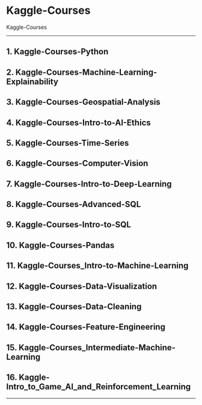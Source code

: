 # Kaggle-Courses
Kaggle-Courses


-----

## 1. Kaggle-Courses-Python

## 2. Kaggle-Courses-Machine-Learning-Explainability

## 3. Kaggle-Courses-Geospatial-Analysis

## 4. Kaggle-Courses-Intro-to-AI-Ethics

## 5. Kaggle-Courses-Time-Series

## 6. Kaggle-Courses-Computer-Vision

## 7. Kaggle-Courses-Intro-to-Deep-Learning

## 8. Kaggle-Courses-Advanced-SQL

## 9. Kaggle-Courses-Intro-to-SQL

## 10. Kaggle-Courses-Pandas

## 11. Kaggle-Courses_Intro-to-Machine-Learning

## 12. Kaggle-Courses-Data-Visualization

## 13. Kaggle-Courses-Data-Cleaning

## 14. Kaggle-Courses-Feature-Engineering

## 15. Kaggle-Courses_Intermediate-Machine-Learning

## 16. Kaggle-Intro_to_Game_AI_and_Reinforcement_Learning


-----


